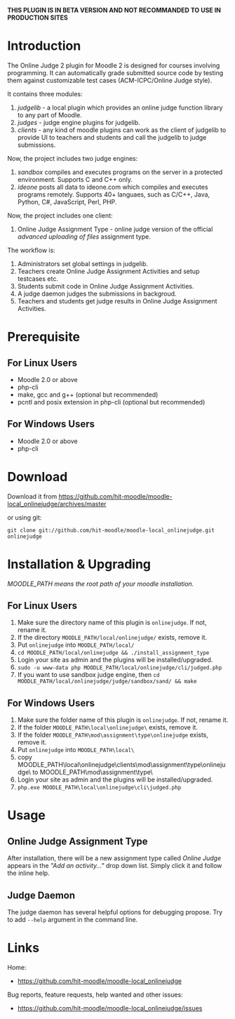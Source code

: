 **THIS PLUGIN IS IN BETA VERSION AND NOT RECOMMANDED TO USE IN PRODUCTION SITES**

Introduction
============

The Online Judge 2 plugin for Moodle 2 is designed for courses involving programming.
It can automatically grade submitted source code by testing them against customizable
test cases (ACM-ICPC/Online Judge style).

It contains three modules:

1. *judgelib* - a local plugin which provides an online judge function library to any part
   of Moodle.
2. *judges* - judge engine plugins for judgelib. 
3. *clients* - any kind of moodle plugins can work as the client of judgelib to provide UI
   to teachers and students and call the judgelib to judge submissions.

Now, the project includes two judge engines:

1. *sandbox* compiles and executes programs on the server in a protected environment.
   Supports C and C++ only.
2. *ideone* posts all data to ideone.com which compiles and executes programs remotely.
   Supports 40+ languaes, such as C/C++, Java, Python, C#, JavaScript, Perl, PHP.

Now, the project includes one client:

1. Online Judge Assignment Type - online judge version of the official *advanced uploading of files* assignment type.

The workflow is:

1. Administrators set global settings in judgelib.
2. Teachers create Online Judge Assignment Activities and setup testcases etc.
3. Students submit code in Online Judge Assignment Activities.
4. A judge daemon judges the submissions in backgroud.
5. Teachers and students get judge results in Online Judge Assignment Activities.


Prerequisite
============

For Linux Users
---------------

* Moodle 2.0 or above
* php-cli
* make, gcc and g++ (optional but recommended)
* pcntl and posix extension in php-cli (optional but recommended)

For Windows Users
-----------------

* Moodle 2.0 or above
* php-cli


Download
========

Download it from https://github.com/hit-moodle/moodle-local_onlinejudge/archives/master

or using git:

`git clone git://github.com/hit-moodle/moodle-local_onlinejudge.git onlinejudge`


Installation & Upgrading
========================

*MOODLE_PATH means the root path of your moodle installation.*

For Linux Users
---------------

1. Make sure the directory name of this plugin is `onlinejudge`. If not, rename it.
2. If the directory `MOODLE_PATH/local/onlinejudge/` exists, remove it.
3. Put `onlinejudge` into `MOODLE_PATH/local/`
4. `cd MOODLE_PATH/local/onlinejudge && ./install_assignment_type`
5. Login your site as admin and the plugins will be installed/upgraded.
6. `sudo -u www-data php MOODLE_PATH/local/onlinejudge/cli/judged.php`
7. If you want to use sandbox judge engine, then
   `cd MOODLE_PATH/local/onlinejudge/judge/sandbox/sand/ && make`

For Windows Users
---------------

1. Make sure the folder name of this plugin is `onlinejudge`. If not, rename it.
2. If the folder `MOODLE_PATH\local\onlinejudge\` exists, remove it.
3. If the folder `MOODLE_PATH\mod\assignment\type\onlinejudge` exists, remove it.
4. Put `onlinejudge` into `MOODLE_PATH\local\`
5. copy MOODLE_PATH\local\onlinejudge\clients\mod\assignment\type\onlinejudge\ 
   to MOODLE_PATH\mod\assignment\type\
6. Login your site as admin and the plugins will be installed/upgraded.
7. `php.exe MOODLE_PATH\local\onlinejudge\cli\judged.php`

Usage
=====

Online Judge Assignment Type
----------------------------

After installation, there will be a new assignment type called *Online Judge* appears in the *"Add an activity..."* drop down list. Simply click it and follow the inline help.

Judge Daemon
------------

The judge daemon has several helpful options for debugging propose. Try to add `--help` argument in the command line.

Links
=====

Home:

* <https://github.com/hit-moodle/moodle-local_onlinejudge>

Bug reports, feature requests, help wanted and other issues:

* <https://github.com/hit-moodle/moodle-local_onlinejudge/issues>
